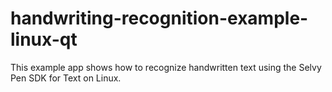 # handwriting-recognition-example-linux-qt
This example app shows how to recognize handwritten text using the Selvy Pen SDK for Text on Linux.
